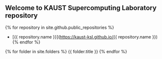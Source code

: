 ## Welcome to KAUST Supercomputing Laboratory repository

{% for repository in site.github.public_repositories %}
  * [{{ repository.name }}](https://kaust-ksl.github.io/{{ repository.name }})
{% endfor %}

{% for folder in site.folders %}
   {{ folder.title }}
{% endfor %}
